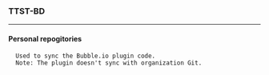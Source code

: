 ### TTST-BD
---
#### Personal repogitories 
```Text
  Used to sync the Bubble.io plugin code.
  Note: The plugin doesn't sync with organization Git.
```



<!---
- 👋 Hi, I’m @TTST-BD
- 👀 I’m interested in ...
- 🌱 I’m currently learning ...
- 💞️ I’m looking to collaborate on ...
- 📫 How to reach me ...
- 😄 Pronouns: ...
- ⚡ Fun fact: ...

<!---
TTST-BD/TTST-BD is a ✨ special ✨ repository because its `README.md` (this file) appears on your GitHub profile.
You can click the Preview link to take a look at your changes.
--->
